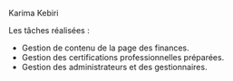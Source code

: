 Karima Kebiri

Les tâches réalisées :
- Gestion de contenu de la page des finances.
- Gestion des certifications professionnelles préparées.
- Gestion des administrateurs et des gestionnaires.